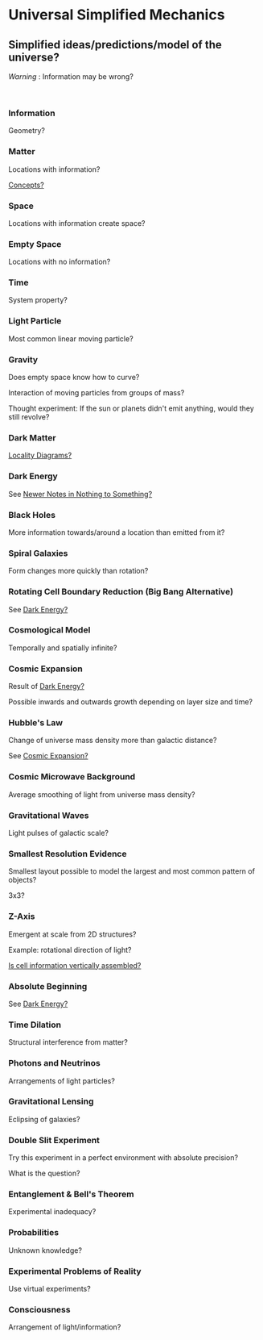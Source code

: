 # Universal Simplified Mechanics

## Simplified ideas/predictions/model of the universe?

*Warning* : Information may be wrong?

<br/>

### Information

Geometry?

### Matter

Locations with information?

[Concepts?](https://github.com/tboie/universal_phreak_generator?tab=readme-ov-file#system-mechanics-visualization)

### Space

Locations with information create space?

### Empty Space

Locations with no information?

### Time

System property?

### Light Particle

Most common linear moving particle?

### Gravity

Does empty space know how to curve?

Interaction of moving particles from groups of mass?

Thought experiment: If the sun or planets didn't emit anything, would they still revolve?

### Dark Matter

[Locality Diagrams?](https://github.com/tboie/universal_phreak_generator?tab=readme-ov-file#system-mechanics-visualization)

### Dark Energy

See [Newer Notes in Nothing to Something?](https://github.com/tboie/universal_phreak_generator?tab=readme-ov-file#newer-notes)

### Black Holes

More information towards/around a location than emitted from it?

### Spiral Galaxies

Form changes more quickly than rotation?

### Rotating Cell Boundary Reduction (Big Bang Alternative)

See [Dark Energy?](#dark-energy)

### Cosmological Model

Temporally and spatially infinite?

### Cosmic Expansion

Result of [Dark Energy?](#dark-energy)

Possible inwards and outwards growth depending on layer size and time?

### Hubble's Law

Change of universe mass density more than galactic distance?

See [Cosmic Expansion?](#cosmic-expansion)

### Cosmic Microwave Background

Average smoothing of light from universe mass density?

### Gravitational Waves

Light pulses of galactic scale?

### Smallest Resolution Evidence

Smallest layout possible to model the largest and most common pattern of objects?

3x3?

### Z-Axis

Emergent at scale from 2D structures?

Example: rotational direction of light?

[Is cell information vertically assembled?](https://github.com/tboie/universal_phreak_generator?tab=readme-ov-file#system-mechanics-visualization)

### Absolute Beginning

See [Dark Energy?](#dark-energy)

### Time Dilation

Structural interference from matter?

### Photons and Neutrinos

Arrangements of light particles?

### Gravitational Lensing

Eclipsing of galaxies?

### Double Slit Experiment

Try this experiment in a perfect environment with absolute precision?

What is the question?

### Entanglement & Bell's Theorem

Experimental inadequacy?

### Probabilities

Unknown knowledge?

### Experimental Problems of Reality

Use virtual experiments?

### Consciousness

Arrangement of light/information?

